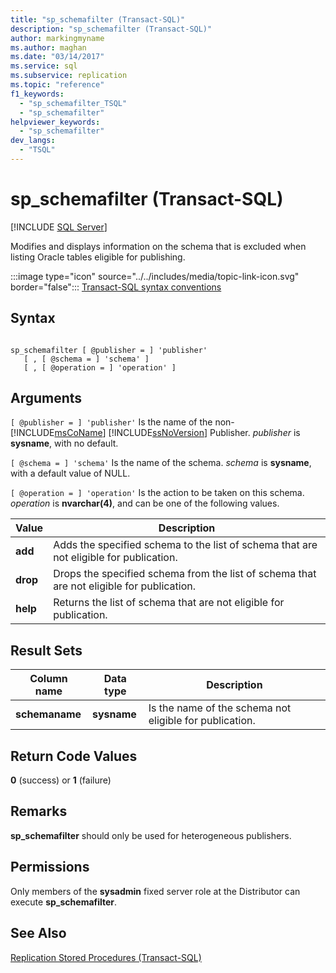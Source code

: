 ```yaml
---
title: "sp_schemafilter (Transact-SQL)"
description: "sp_schemafilter (Transact-SQL)"
author: markingmyname
ms.author: maghan
ms.date: "03/14/2017"
ms.service: sql
ms.subservice: replication
ms.topic: "reference"
f1_keywords:
  - "sp_schemafilter_TSQL"
  - "sp_schemafilter"
helpviewer_keywords:
  - "sp_schemafilter"
dev_langs:
  - "TSQL"
---
```

# sp_schemafilter (Transact-SQL)
[!INCLUDE [SQL Server](../../includes/applies-to-version/sqlserver.md)]

  Modifies and displays information on the schema that is excluded when listing Oracle tables eligible for publishing.  
  
 :::image type="icon" source="../../includes/media/topic-link-icon.svg" border="false"::: [Transact-SQL syntax conventions](../../t-sql/language-elements/transact-sql-syntax-conventions-transact-sql.md)  
  
## Syntax  
  
```  
  
sp_schemafilter [ @publisher = ] 'publisher'   
   [ , [ @schema = ] 'schema' ]   
   [ , [ @operation = ] 'operation' ]   
```  
  
## Arguments  
`[ @publisher = ] 'publisher'`
 Is the name of the non- [!INCLUDE[msCoName](../../includes/msconame-md.md)] [!INCLUDE[ssNoVersion](../../includes/ssnoversion-md.md)] Publisher. *publisher* is **sysname**, with no default.  
  
`[ @schema = ] 'schema'`
 Is the name of the schema. *schema* is **sysname**, with a default value of NULL.  
  
`[ @operation = ] 'operation'`
 Is the action to be taken on this schema. *operation* is **nvarchar(4)**, and can be one of the following values.  
  
|Value|Description|  
|-----------|-----------------|  
|**add**|Adds the specified schema to the list of schema that are not eligible for publication.|  
|**drop**|Drops the specified schema from the list of schema that are not eligible for publication.|  
|**help**|Returns the list of schema that are not eligible for publication.|  
  
## Result Sets  
  
|Column name|Data type|Description|  
|-----------------|---------------|-----------------|  
|**schemaname**|**sysname**|Is the name of the schema not eligible for publication.|  
  
## Return Code Values  
 **0** (success) or **1** (failure)  
  
## Remarks  
 **sp_schemafilter** should only be used for heterogeneous publishers.  
  
## Permissions  
 Only members of the **sysadmin** fixed server role at the Distributor can execute **sp_schemafilter**.  
  
## See Also  
 [Replication Stored Procedures &#40;Transact-SQL&#41;](../../relational-databases/system-stored-procedures/replication-stored-procedures-transact-sql.md)  
  
  
